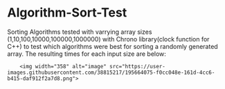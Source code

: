 # Algorithm-Sort-Test

Sorting Algorithms tested with varrying array sizes (1,10,100,10000,100000,1000000) with Chrono library(clock function for C++) to test which algorithms were best for sorting a randomly generated array. The resulting times for each input size are below:


        <img width="358" alt="image" src="https://user-images.githubusercontent.com/38815217/195664075-f0cc048e-161d-4cc6-b415-daf912f2a7d8.png">
